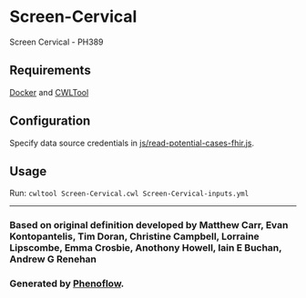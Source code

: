 # Screen-Cervical

Screen Cervical - PH389

## Requirements

[Docker](https://docs.docker.com/install/) and [CWLTool](https://github.com/common-workflow-language/cwltool#install)

## Configuration

Specify data source credentials in [js/read-potential-cases-fhir.js](js/read-potential-cases-fhir.js).

## Usage

Run: `cwltool Screen-Cervical.cwl Screen-Cervical-inputs.yml`

***

### Based on original definition developed by Matthew Carr, Evan Kontopantelis, Tim Doran, Christine Campbell, Lorraine Lipscombe, Emma Crosbie, Anothony Howell, Iain E Buchan, Andrew G Renehan
### Generated by [Phenoflow](https://kclhi.org/phenoflow).
